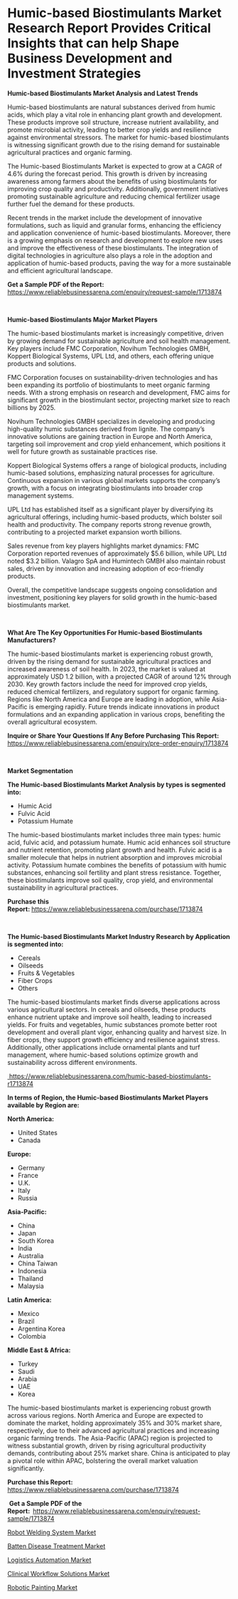 <p><h1>Humic-based Biostimulants Market Research Report Provides Critical Insights that can help Shape Business Development and Investment Strategies</h1></p><p><strong>Humic-based Biostimulants Market Analysis and Latest Trends</strong></p>
<p><p>Humic-based biostimulants are natural substances derived from humic acids, which play a vital role in enhancing plant growth and development. These products improve soil structure, increase nutrient availability, and promote microbial activity, leading to better crop yields and resilience against environmental stressors. The market for humic-based biostimulants is witnessing significant growth due to the rising demand for sustainable agricultural practices and organic farming.</p><p>The Humic-based Biostimulants Market is expected to grow at a CAGR of 4.6% during the forecast period. This growth is driven by increasing awareness among farmers about the benefits of using biostimulants for improving crop quality and productivity. Additionally, government initiatives promoting sustainable agriculture and reducing chemical fertilizer usage further fuel the demand for these products.</p><p>Recent trends in the market include the development of innovative formulations, such as liquid and granular forms, enhancing the efficiency and application convenience of humic-based biostimulants. Moreover, there is a growing emphasis on research and development to explore new uses and improve the effectiveness of these biostimulants. The integration of digital technologies in agriculture also plays a role in the adoption and application of humic-based products, paving the way for a more sustainable and efficient agricultural landscape.</p></p>
<p><strong>Get a Sample PDF of the Report:&nbsp;</strong> <a href="https://www.reliablebusinessarena.com/enquiry/request-sample/1713874?utm_campaign=1282&utm_medium=2&utm_source=Github&utm_content=ia&utm_term=22102024&utm_id=humic-based-biostimulants">https://www.reliablebusinessarena.com/enquiry/request-sample/1713874</a></p>
<p>&nbsp;</p>
<p><strong>Humic-based Biostimulants Major Market Players</strong></p>
<p><p>The humic-based biostimulants market is increasingly competitive, driven by growing demand for sustainable agriculture and soil health management. Key players include FMC Corporation, Novihum Technologies GMBH, Koppert Biological Systems, UPL Ltd, and others, each offering unique products and solutions.</p><p>FMC Corporation focuses on sustainability-driven technologies and has been expanding its portfolio of biostimulants to meet organic farming needs. With a strong emphasis on research and development, FMC aims for significant growth in the biostimulant sector, projecting market size to reach billions by 2025.</p><p>Novihum Technologies GMBH specializes in developing and producing high-quality humic substances derived from lignite. The company’s innovative solutions are gaining traction in Europe and North America, targeting soil improvement and crop yield enhancement, which positions it well for future growth as sustainable practices rise.</p><p>Koppert Biological Systems offers a range of biological products, including humic-based solutions, emphasizing natural processes for agriculture. Continuous expansion in various global markets supports the company’s growth, with a focus on integrating biostimulants into broader crop management systems.</p><p>UPL Ltd has established itself as a significant player by diversifying its agricultural offerings, including humic-based products, which bolster soil health and productivity. The company reports strong revenue growth, contributing to a projected market expansion worth billions.</p><p>Sales revenue from key players highlights market dynamics: FMC Corporation reported revenues of approximately $5.6 billion, while UPL Ltd noted $3.2 billion. Valagro SpA and Humintech GMBH also maintain robust sales, driven by innovation and increasing adoption of eco-friendly products.</p><p>Overall, the competitive landscape suggests ongoing consolidation and investment, positioning key players for solid growth in the humic-based biostimulants market.</p></p>
<p>&nbsp;</p>
<p><strong>What Are The Key Opportunities For Humic-based Biostimulants Manufacturers?</strong></p>
<p><p>The humic-based biostimulants market is experiencing robust growth, driven by the rising demand for sustainable agricultural practices and increased awareness of soil health. In 2023, the market is valued at approximately USD 1.2 billion, with a projected CAGR of around 12% through 2030. Key growth factors include the need for improved crop yields, reduced chemical fertilizers, and regulatory support for organic farming. Regions like North America and Europe are leading in adoption, while Asia-Pacific is emerging rapidly. Future trends indicate innovations in product formulations and an expanding application in various crops, benefiting the overall agricultural ecosystem.</p></p>
<p><strong>Inquire or Share Your Questions If Any Before Purchasing This Report:</strong> <a href="https://www.reliablebusinessarena.com/enquiry/pre-order-enquiry/1713874?utm_campaign=1282&utm_medium=2&utm_source=Github&utm_content=ia&utm_term=22102024&utm_id=humic-based-biostimulants">https://www.reliablebusinessarena.com/enquiry/pre-order-enquiry/1713874</a></p>
<p>&nbsp;</p>
<p><strong>Market Segmentation</strong></p>
<p><strong>The Humic-based Biostimulants Market Analysis by types is segmented into:</strong></p>
<p><ul><li>Humic Acid</li><li>Fulvic Acid</li><li>Potassium Humate</li></ul></p>
<p><p>The humic-based biostimulants market includes three main types: humic acid, fulvic acid, and potassium humate. Humic acid enhances soil structure and nutrient retention, promoting plant growth and health. Fulvic acid is a smaller molecule that helps in nutrient absorption and improves microbial activity. Potassium humate combines the benefits of potassium with humic substances, enhancing soil fertility and plant stress resistance. Together, these biostimulants improve soil quality, crop yield, and environmental sustainability in agricultural practices.</p></p>
<p><strong>Purchase this Report:&nbsp;</strong><a href="https://www.reliablebusinessarena.com/purchase/1713874?utm_campaign=1282&utm_medium=2&utm_source=Github&utm_content=ia&utm_term=22102024&utm_id=humic-based-biostimulants">https://www.reliablebusinessarena.com/purchase/1713874</a></p>
<p>&nbsp;</p>
<p><strong>The Humic-based Biostimulants Market Industry Research by Application is segmented into:</strong></p>
<p><ul><li>Cereals</li><li>Oilseeds</li><li>Fruits & Vegetables</li><li>Fiber Crops</li><li>Others</li></ul></p>
<p><p>The humic-based biostimulants market finds diverse applications across various agricultural sectors. In cereals and oilseeds, these products enhance nutrient uptake and improve soil health, leading to increased yields. For fruits and vegetables, humic substances promote better root development and overall plant vigor, enhancing quality and harvest size. In fiber crops, they support growth efficiency and resilience against stress. Additionally, other applications include ornamental plants and turf management, where humic-based solutions optimize growth and sustainability across different environments.</p></p>
<p><a href="https://www.reliablebusinessarena.com/humic-based-biostimulants-r1713874?utm_campaign=1282&utm_medium=2&utm_source=Github&utm_content=ia&utm_term=22102024&utm_id=humic-based-biostimulants">&nbsp;https://www.reliablebusinessarena.com/humic-based-biostimulants-r1713874</a></p>
<p><strong>In terms of Region, the Humic-based Biostimulants Market Players available by Region are:</strong></p>
<p>
    <p> <strong> North America: </strong>
        <ul>
            <li>United States</li>
            <li>Canada</li>
        </ul>
        </p> 
    <p> <strong> Europe: </strong>
        <ul>
            <li>Germany</li>
            <li>France</li>
            <li>U.K.</li>
            <li>Italy</li>
            <li>Russia</li>
        </ul>
        </p> 
    <p> <strong> Asia-Pacific: </strong>
        <ul>
            <li>China</li>
            <li>Japan</li>
            <li>South Korea</li>
            <li>India</li>
            <li>Australia</li>
            <li>China Taiwan</li>
            <li>Indonesia</li>
            <li>Thailand</li>
            <li>Malaysia</li>
        </ul>
        </p> 
    <p> <strong> Latin America: </strong>
        <ul>
            <li>Mexico</li>
            <li>Brazil</li>
            <li>Argentina Korea</li>
            <li>Colombia</li>
        </ul>
        </p> 
    <p> <strong> Middle East & Africa: </strong>
        <ul>
            <li>Turkey</li>
            <li>Saudi</li>
            <li>Arabia</li>
            <li>UAE</li>
            <li>Korea</li>
        </ul>
    </p>
    </p>
<p><p>The humic-based biostimulants market is experiencing robust growth across various regions. North America and Europe are expected to dominate the market, holding approximately 35% and 30% market share, respectively, due to their advanced agricultural practices and increasing organic farming trends. The Asia-Pacific (APAC) region is projected to witness substantial growth, driven by rising agricultural productivity demands, contributing about 25% market share. China is anticipated to play a pivotal role within APAC, bolstering the overall market valuation significantly.</p></p>
<p><strong>Purchase this Report: </strong><a href="https://www.reliablebusinessarena.com/purchase/1713874?utm_campaign=1282&utm_medium=2&utm_source=Github&utm_content=ia&utm_term=22102024&utm_id=humic-based-biostimulants">https://www.reliablebusinessarena.com/purchase/1713874</a></p>
<p>&nbsp;<strong>Get a Sample PDF of the Report:&nbsp;&nbsp;</strong><a href="https://www.reliablebusinessarena.com/enquiry/request-sample/1713874?utm_campaign=1282&utm_medium=2&utm_source=Github&utm_content=ia&utm_term=22102024&utm_id=humic-based-biostimulants">https://www.reliablebusinessarena.com/enquiry/request-sample/1713874</a></p>
<p><strong></strong></p>
<p><p><a href="https://issuu.com/reportprime-2/docs/robot-welding-system-market-size-20_4652c2e4549272?utm_campaign=1282&utm_medium=2&utm_source=Github&utm_content=ia&utm_term=22102024&utm_id=humic-based-biostimulants">Robot Welding System Market</a></p><p><a href="https://www.linkedin.com/pulse/opportunities-challenges-batten-disease-treatment-market-strategic-tqytf?utm_campaign=1282&utm_medium=2&utm_source=Github&utm_content=ia&utm_term=22102024&utm_id=humic-based-biostimulants">Batten Disease Treatment Market</a></p><p><a href="https://www.linkedin.com/pulse/logistics-automation-market-shifts-strategic-analysis-2024-2031-oregf?utm_campaign=1282&utm_medium=2&utm_source=Github&utm_content=ia&utm_term=22102024&utm_id=humic-based-biostimulants">Logistics Automation Market</a></p><p><a href="https://www.linkedin.com/pulse/clinical-workflow-solutions-market-size-share-analysis-growth-gzayf?utm_campaign=1282&utm_medium=2&utm_source=Github&utm_content=ia&utm_term=22102024&utm_id=humic-based-biostimulants">Clinical Workflow Solutions Market</a></p><p><a href="https://issuu.com/reportprime-2/docs/robotic-painting-market-size-2030.p_9bd090c8644532?utm_campaign=1282&utm_medium=2&utm_source=Github&utm_content=ia&utm_term=22102024&utm_id=humic-based-biostimulants">Robotic Painting Market</a></p></p>